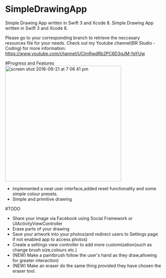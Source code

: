 # SimpleDrawingApp
Simple Drawing App written in Swift 3 and Xcode 8.
Simple Drawing App written in Swift 3 and Xcode 8.

Please go to your corresponding branch to retrieve the neccesary resources file for your needs. 
Check out my Youtube channel(BR Studio - Coding) for more information: https://www.youtube.com/channel/UClmRwdRb2PC6D3gJM-fpYUw

#Progress and Features
<img width="374" alt="screen shot 2016-09-21 at 7 06 41 pm" src="https://cloud.githubusercontent.com/assets/19306879/18708656/9486ca1a-802e-11e6-82a3-e5a692bb8c60.png">

- Implemented a neat user interface,added reset functionality and some simple colour presets.
- Simple and primitive drawing

#TODO
- Share your image via Facebook using Social Framework or UIActivityViewController
- Erase parts of your drawing
- Save your artwork into your photos(and redirect users to Settings page if not enabled app to access photos)
- Create a settings view controller to add more customization(such as change brush size,colours etc.)
- (NEW) Make a paintbrush follow the user's hand as they draw,allowing for greater interaction)
- (NEW) Make an eraser do the same thing provided they have chosen the eraser tool.

